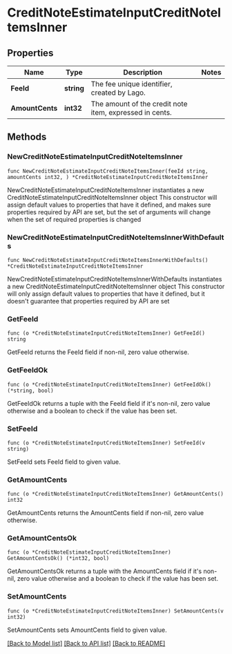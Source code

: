# CreditNoteEstimateInputCreditNoteItemsInner

## Properties

Name | Type | Description | Notes
------------ | ------------- | ------------- | -------------
**FeeId** | **string** | The fee unique identifier, created by Lago. | 
**AmountCents** | **int32** | The amount of the credit note item, expressed in cents. | 

## Methods

### NewCreditNoteEstimateInputCreditNoteItemsInner

`func NewCreditNoteEstimateInputCreditNoteItemsInner(feeId string, amountCents int32, ) *CreditNoteEstimateInputCreditNoteItemsInner`

NewCreditNoteEstimateInputCreditNoteItemsInner instantiates a new CreditNoteEstimateInputCreditNoteItemsInner object
This constructor will assign default values to properties that have it defined,
and makes sure properties required by API are set, but the set of arguments
will change when the set of required properties is changed

### NewCreditNoteEstimateInputCreditNoteItemsInnerWithDefaults

`func NewCreditNoteEstimateInputCreditNoteItemsInnerWithDefaults() *CreditNoteEstimateInputCreditNoteItemsInner`

NewCreditNoteEstimateInputCreditNoteItemsInnerWithDefaults instantiates a new CreditNoteEstimateInputCreditNoteItemsInner object
This constructor will only assign default values to properties that have it defined,
but it doesn't guarantee that properties required by API are set

### GetFeeId

`func (o *CreditNoteEstimateInputCreditNoteItemsInner) GetFeeId() string`

GetFeeId returns the FeeId field if non-nil, zero value otherwise.

### GetFeeIdOk

`func (o *CreditNoteEstimateInputCreditNoteItemsInner) GetFeeIdOk() (*string, bool)`

GetFeeIdOk returns a tuple with the FeeId field if it's non-nil, zero value otherwise
and a boolean to check if the value has been set.

### SetFeeId

`func (o *CreditNoteEstimateInputCreditNoteItemsInner) SetFeeId(v string)`

SetFeeId sets FeeId field to given value.


### GetAmountCents

`func (o *CreditNoteEstimateInputCreditNoteItemsInner) GetAmountCents() int32`

GetAmountCents returns the AmountCents field if non-nil, zero value otherwise.

### GetAmountCentsOk

`func (o *CreditNoteEstimateInputCreditNoteItemsInner) GetAmountCentsOk() (*int32, bool)`

GetAmountCentsOk returns a tuple with the AmountCents field if it's non-nil, zero value otherwise
and a boolean to check if the value has been set.

### SetAmountCents

`func (o *CreditNoteEstimateInputCreditNoteItemsInner) SetAmountCents(v int32)`

SetAmountCents sets AmountCents field to given value.



[[Back to Model list]](../README.md#documentation-for-models) [[Back to API list]](../README.md#documentation-for-api-endpoints) [[Back to README]](../README.md)


